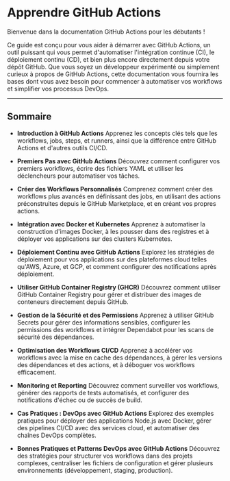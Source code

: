 # Apprendre GitHub Actions

Bienvenue dans la documentation GitHub Actions pour les débutants !

Ce guide est conçu pour vous aider à démarrer avec GitHub Actions, un outil puissant qui vous permet d'automatiser l'intégration continue (CI), le déploiement continu (CD), et bien plus encore directement depuis votre dépôt GitHub. Que vous soyez un développeur expérimenté ou simplement curieux à propos de GitHub Actions, cette documentation vous fournira les bases dont vous avez besoin pour commencer à automatiser vos workflows et simplifier vos processus DevOps.

---

## Sommaire

- **Introduction à GitHub Actions**
  Apprenez les concepts clés tels que les workflows, jobs, steps, et runners, ainsi que la différence entre GitHub Actions et d'autres outils CI/CD.

- **Premiers Pas avec GitHub Actions**
  Découvrez comment configurer vos premiers workflows, écrire des fichiers YAML et utiliser les déclencheurs pour automatiser vos tâches.

- **Créer des Workflows Personnalisés**
  Comprenez comment créer des workflows plus avancés en définissant des jobs, en utilisant des actions préconstruites depuis le GitHub Marketplace, et en créant vos propres actions.

- **Intégration avec Docker et Kubernetes**
  Apprenez à automatiser la construction d'images Docker, à les pousser dans des registres et à déployer vos applications sur des clusters Kubernetes.

- **Déploiement Continu avec GitHub Actions**
  Explorez les stratégies de déploiement pour vos applications sur des plateformes cloud telles qu'AWS, Azure, et GCP, et comment configurer des notifications après déploiement.

- **Utiliser GitHub Container Registry (GHCR)**
  Découvrez comment utiliser GitHub Container Registry pour gérer et distribuer des images de conteneurs directement depuis GitHub.

- **Gestion de la Sécurité et des Permissions**
  Apprenez à utiliser GitHub Secrets pour gérer des informations sensibles, configurer les permissions des workflows et intégrer Dependabot pour les scans de sécurité des dépendances.

- **Optimisation des Workflows CI/CD**
  Apprenez à accélérer vos workflows avec la mise en cache des dépendances, à gérer les versions des dépendances et des actions, et à déboguer vos workflows efficacement.

- **Monitoring et Reporting**
  Découvrez comment surveiller vos workflows, générer des rapports de tests automatisés, et configurer des notifications d'échec ou de succès de build.

- **Cas Pratiques : DevOps avec GitHub Actions**
  Explorez des exemples pratiques pour déployer des applications Node.js avec Docker, gérer des pipelines CI/CD avec des services cloud, et automatiser des chaînes DevOps complètes.

- **Bonnes Pratiques et Patterns DevOps avec GitHub Actions**
  Découvrez des stratégies pour structurer vos workflows dans des projets complexes, centraliser les fichiers de configuration et gérer plusieurs environnements (développement, staging, production).
